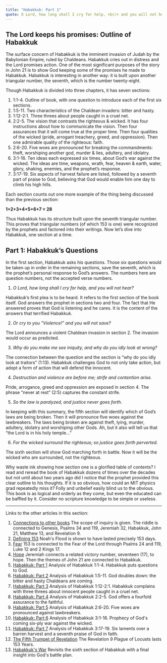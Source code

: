 ```yaml
---
title: "Habakkuk: Part 1"
quote: O Lord, how long shall I cry for help, <br/> and you will not hear? <br/> - Habakkuk 1:2
---
```

## The Lord keeps his promises: Outline of Habakkuk

The surface concern of Habakkuk is the imminent invasion of Judah by the Babylonian Empire, ruled by Chaldeans. Habakkuk cries out in distress and the Lord promises action. One of the most significant purposes of the story in John 21 is to show God keeping some of the promises he made to Habakkuk. Habakkuk is interesting in another way: it is built upon another triangular number, the seventh, which is the number twenty-eight.

Though Habakkuk is divided into three chapters, it has seven sections:

  1. 1:1-4. Outline of book, with one question to introduce each of the first six sections.
  2. 1:5-11. Two characteristics of the Chaldean invaders: bitter and hasty.
  3. 1:12-2:1. Three threes about people caught in a cruel net.
  4. 2:2-5. The vision that contrasts the righteous & wicked. It has four instructions about how to communicate the vision. Then four assurances that it will come true at the proper time. Then four qualities of the wicked (pride, arrogant treachery, greed, and oppression). Then one admirable quality of the righteous: faith.
  5. 2:6-20. Five woes are pronounced for breaking the commandments: theft, worshiping another god, murder & lies, adultery, and idolatry.
  6. 3:1-16. Ten ideas each expressed six times, about God’s war against the wicked. The ideas are time, weapons, wrath, fear, heaven & earth, water, glory, shaking, enemies, and the prophet’s response.
  7. 3:17-19. Six aspects of harvest failure are listed, followed by a seventh part of praise to God, believing that God would enable him one day to climb his high hills.

Each section counts out one more example of the thing being discussed than the previous section:

**1+2+3+4+5+6+7 = 28**

Thus Habakkuk has its structure built upon the seventh triangular number. This proves that triangular numbers (of which 153 is one) were recognized by the prophets and factored into their writings. Now let’s dive into Habakkuk, one section at a time.

## Part 1: Habakkuk’s Questions

In the first section, Habakkuk asks his questions. Those six questions would be taken up in order in the remaining sections, save the seventh, which is the prophet’s personal response to God’s answers. The numbers here are question numbers, not the accepted verse numbers.

  1. *O Lord, how long shall I cry for help, and you will not hear?*
   
  Habakkuk’s first plea is to be heard. It refers to the first section of the book itself. God answers the prophet in sections two and four. The fact that He answered proves that God is listening and he cares. It is the content of the answers that terrified Habakkuk.

  2. *Or cry to you “Violence!” and you will not save?*
   
  The Lord announces a violent Chaldean invasion in section 2. The invasion would occur as predicted.

  3. *Why do you make me see iniquity, and why do you idly look at wrong?*
   
  The connection between the question and the section is  “why do you idly look at traitors” (1:13). Habakkuk challenges God to not only take action, but adopt a form of action that will defend the innocent.

  4. *Destruction and violence are before me; strife and contention arise.*
   
  Pride, arrogance, greed and oppression are exposed in section 4. The phrase “never at rest” (2:5) captures the constant strife.

  5. *So the law is paralyzed, and justice never goes forth.*
   
  In keeping with this summary, the fifth section will identify which of God’s laws are being broken. Then it will pronounce five woes against the lawbreakers. The laws being broken are against theft, lying, murder, adultery, idolatry and worshiping other Gods. Ah, but it also will tell us that “the Lord is in his holy temple…”

  6. *For the wicked surround the righteous; so justice goes forth perverted.*

  The sixth section will show God marching forth in battle. Now it will be the wicked who are surrounded, not the righteous.

Why waste ink showing how section one is a glorified table of contents? I read and reread the book of Habakkuk dozens of times over the decades but not until about two years ago did I notice that the prophet provided this clear outline to his thoughts. If it is so obvious, how could an MIT physics grad repeatedly miss it? Folly and unbelief easily blind us to the obvious. This book is as logical and orderly as they come, but even the educated can be baffled by it. Consider no scripture knowledge to be simple or useless.

<hr>

Links to the other articles in this section:

  1. [Connections to other books](153-connections.html) The scope of inquiry is given. The riddle is connected to Genesis, Psalms 34 and 119, Jeremiah 32, Habakkuk, John 21,  Matthew 13, and Revelation 9. 
  2. [Defining 153](defining-153.html) Noah's Flood is shown to have lasted precisely 153 days.
  3. [Fear](153-and-fear.html) 153 is connected to the Fear of the Lord through Psalms 24 and 119, Luke 12 and 2 Kings 17.
  4. [Hope](153-and-hope.html) Jeremiah connects a related victory number, seventeen (17), to hope. Then the themes of John 21 are connected to Habakkuk.
  5. [Habakkuk: Part 1](habakkuk-part-1.html) Analysis of Habakkuk 1:1-4. Habakkuk puts questions to God.
  6. [Habakkuk: Part 2](habakkuk-part-2.html) Analysis of Habakkuk 1:5-11. God doubles down: the bitter and hasty Chaldeans are coming.
  7. [Habakkuk: Part 3](habakkuk-part-3.html) Analysis of Habakkuk 1:12-2:1. Habakkuk complains with three threes about innocent people caught in a cruel net.
  8. [Habakkuk: Part 4](habakkuk-part-4.html) Analysis of Habakkuk 2:2-5. God offers a fourfold assurance to the faithful.
  9. [Habakkuk: Part 5](habakkuk-part-5.html) Analysis of Habakkuk 2:6-20. Five woes are pronounced against lawbreakers.
  10. [Habakkuk: Part 6](habakkuk-part-6.html) Analysis of Habakkuk 3:1-16. Prophecy of God's coming six-ply war against the wicked.
  11. [Habakkuk: Part 7](habakkuk-part-7.html) Analysis of Habakkuk 3:17-19. Six laments over a barren harvest and a seventh praise of God in faith.
  12. [The Fifth Trumpet of Revelation](153-and-the-fifth-trumpet.html) The Revelation 9 Plague of Locusts lasts 153 Years.
  13. [Habakkuk's War](habakkuk-s-war.html) Revisits the sixth section of Habakkuk with a final insight into God's battle plan.
  

